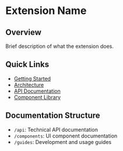 # Extension Name

## Overview

Brief description of what the extension does.

## Quick Links

- [Getting Started](guides/getting-started/installation.md)
- [Architecture](guides/architecture/overview.md)
- [API Documentation](api/README.md)
- [Component Library](components/README.md)

## Documentation Structure

- `/api`: Technical API documentation
- `/components`: UI component documentation
- `/guides`: Development and usage guides

